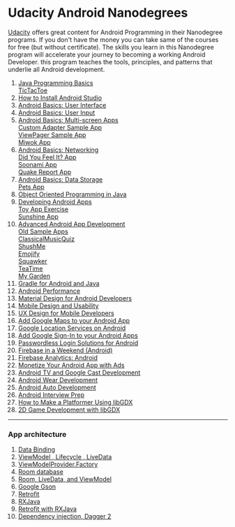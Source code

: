 # Udacity Android Nanodegrees

[Udacity](https://www.udacity.com/) offers great content for Android Programming in their 
Nanodegree programs. If you don't have the money you can take
same of the courses for free (but without certificate).
The skills you learn in this
Nanodegree program will accelerate your journey to becoming a working
Android Developer. this program teaches the tools, principles, and patterns that underlie all Android
development.

1. [Java Programming Basics](https://www.udacity.com/course/java-programming-basics--ud282)  
   [TicTacToe](https://github.com/udacity/ud282)
1. [How to Install Android Studio](https://www.udacity.com/course/how-to-install-android-studio--ud808)
1. [Android Basics: User Interface](https://www.udacity.com/course/android-basics-user-interface--ud834)
1. [Android Basics: User Input](https://www.udacity.com/course/android-basics-user-input--ud836)
1. [Android Basics: Multi-screen Apps](https://www.udacity.com/course/android-basics-multiscreen-apps--ud839)  
   [Custom Adapter Sample App](https://github.com/udacity/ud839_CustomAdapter_Example)  
   [ViewPager Sample App](https://github.com/udacity/ud839_ViewPager_Example)  
   [Miwok App](https://github.com/udacity/ud839_Miwok)
1. [Android Basics: Networking](https://www.udacity.com/course/android-basics-networking--ud843)  
   [Did You Feel It? App](https://github.com/udacity/ud843_DidYouFeelIt)  
   [Soonami App](https://github.com/udacity/ud843_Soonami)  
   [Quake Report App](https://github.com/udacity/ud843-QuakeReport)
1. [Android Basics: Data Storage](https://www.udacity.com/course/android-basics-data-storage--ud845)  
   [Pets App](https://github.com/udacity/ud845-Pets)
1. [Object Oriented Programming in Java](https://www.udacity.com/course/object-oriented-programming-in-java--ud283)
1. [Developing Android Apps](https://www.udacity.com/course/new-android-fundamentals--ud851)  
   [Toy App Exercise](https://github.com/udacity/ud851-Exercises)  
   [Sunshine App](https://github.com/udacity/ud851-Sunshine)
1. [Advanced Android App Development](https://www.udacity.com/course/advanced-android-app-development--ud855)  
   [Old Sample Apps](https://github.com/udacity/Advanced_Android_Development)  
   [ClassicalMusicQuiz](https://github.com/udacity/AdvancedAndroid_ClassicalMusicQuiz)  
   [ShushMe](https://github.com/udacity/AdvancedAndroid_Shushme)  
   [Emojify](https://github.com/udacity/AdvancedAndroid_Emojify)  
   [Squawker](https://github.com/udacity/AdvancedAndroid_Squawker)    
   [TeaTime](https://github.com/udacity/AdvancedAndroid_TeaTime)  
   [My Garden](https://github.com/udacity/AdvancedAndroid_MyGarden)
1. [Gradle for Android and Java](https://www.udacity.com/course/gradle-for-android-and-java--ud867)
1. [Android Performance](https://www.udacity.com/course/android-performance--ud825)
1. [Material Design for Android Developers](https://www.udacity.com/course/material-design-for-android-developers--ud862)
1. [Mobile Design and Usability](https://www.udacity.com/course/mobile-design-and-usability-for-android--ud358)
1. [UX Design for Mobile Developers](https://www.udacity.com/course/ux-design-for-mobile-developers--ud849)
1. [Add Google Maps to your Android App](https://www.udacity.com/course/add-google-maps-to-your-android-app--ud876-4)
1. [Google Location Services on Android](https://www.udacity.com/course/google-location-services-on-android--ud876-1)
1. [Add Google Sign-In to your Android Apps](https://www.udacity.com/course/add-google-sign-in-to-your-android-apps--ud876-5)
1. [Passwordless Login Solutions for Android](https://www.udacity.com/course/passwordless-login-solutions-for-android--ud357)
1. [Firebase in a Weekend (Android)](https://www.udacity.com/course/firebase-in-a-weekend-by-google-android--ud0352)
1. [Firebase Analytics: Android](https://www.udacity.com/course/firebase-analytics-android--ud354)
1. [Monetize Your Android App with Ads](https://www.udacity.com/course/monetize-your-android-app-with-ads--ud876-3)
1. [Android TV and Google Cast Development](https://www.udacity.com/course/android-tv-and-google-cast-development--ud875B)
1. [Android Wear Development](https://www.udacity.com/course/android-wear-development--ud875A)
1. [Android Auto Development](https://www.udacity.com/course/android-auto-development--ud875C)
1. [Android Interview Prep](https://www.udacity.com/course/android-interview-prep--ud241)
1. [How to Make a Platformer Using libGDX](https://www.udacity.com/course/how-to-make-a-platformer-using-libgdx--ud406)
1. [2D Game Development with libGDX](https://www.udacity.com/course/2d-game-development-with-libgdx--ud405)

------------------------------------------------------
### App architecture
1. [Data Binding](https://developer.android.com/topic/libraries/data-binding)
1. [ViewModel ,  Lifecycle , LiveData](https://developer.android.com/codelabs/android-lifecycles)
1. [ViewModelProvider.Factory](https://medium.com/koderlabs/viewmodel-with-viewmodelprovider-factory-the-creator-of-viewmodel-8fabfec1aa4f)
1. [Room database](https://developer.android.com/codelabs/android-room-with-a-view)
1. [Room, LiveData, and ViewModel](https://developer.android.com/codelabs/android-training-livedata-viewmodel)
1. [Google Gson](https://codinginflow.com/tutorials/android/gson/part-1-simple-serialization-deserialization)
1. [Retrofit](https://codinginflow.com/tutorials/android/retrofit/part-1-simple-get-request)
1. [RXJava](https://proandroiddev.com/exploring-rxjava-in-android-e52ed7ef32e2)
1. [Retrofit with RXJava](https://www.journaldev.com/20433/android-rxjava-retrofit)
1. [Dependency injection, Dagger 2](https://codinginflow.com/tutorials/android/dagger-2/part-1-introduction)

